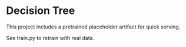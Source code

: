 # Decision Tree

This project includes a pretrained placeholder artifact for quick serving.

See train.py to retrain with real data.
